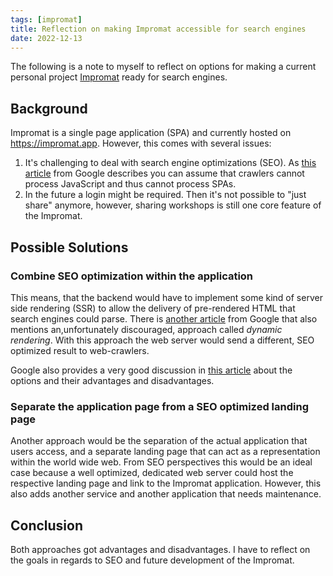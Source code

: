 ```yaml
---
tags: [impromat]
title: Reflection on making Impromat accessible for search engines
date: 2022-12-13
---
```


The following is a note to myself to reflect on options for making a current personal project [Impromat](https://impromat.app) ready for search engines.

## Background

Impromat is a single page application (SPA) and currently hosted on https://impromat.app. However, this comes with several issues:

1. It's challenging to deal with search engine optimizations (SEO). As [this article](https://web.dev/rendering-on-the-web/) from Google describes you can assume that crawlers cannot process JavaScript and thus cannot process SPAs.
2. In the future a login might be required. Then it's not possible to "just share" anymore, however, sharing workshops is still one core feature of the Impromat.

## Possible Solutions

### Combine SEO optimization within the application

This means, that the backend would have to implement some kind of server side rendering (SSR) to allow the delivery of pre-rendered HTML that search engines could parse. There is [another article](https://developers.google.com/search/docs/crawling-indexing/javascript/dynamic-rendering) from Google that also mentions an,unfortunately discouraged, approach called _dynamic rendering_. With this approach the web server would send a different, SEO optimized result to web-crawlers.

Google also provides a very good discussion in [this article](https://web.dev/rendering-on-the-web/) about the options and their advantages and disadvantages.

### Separate the application page from a SEO optimized landing page

Another approach would be the separation of the actual application that users access, and a separate landing page that can act as a representation within the world wide web. From SEO perspectives this would be an ideal case because a well optimized, dedicated web server could host the respective landing page and link to the Impromat application. However, this also adds another service and another application that needs maintenance.

## Conclusion

Both approaches got advantages and disadvantages. I have to reflect on the goals in regards to SEO and future development of the Impromat.
